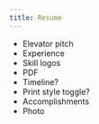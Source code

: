 ```yaml
---
title: Resume
---
```


* Elevator pitch
* Experience
* Skill logos
* PDF
* Timeline?
* Print style toggle?
* Accomplishments
* Photo